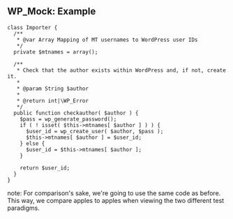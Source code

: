 ##  WP_Mock: Example

<pre><code lang="php">class Importer {
  /**
   * @var Array Mapping of MT usernames to WordPress user IDs
   */
  private $mtnames = array();
                      
  /**
   * Check that the author exists within WordPress and, if not, create it.
   *
   * @param String $author
   *
   * @return int|\WP_Error
   */
  public function checkauthor( $author ) {
    $pass = wp_generate_password();
    if ( ! isset( $this->mtnames[ $author ] ) ) {
      $user_id = wp_create_user( $author, $pass );
      $this->mtnames[ $author ] = $user_id;
    } else {
      $user_id = $this->mtnames[ $author ];
    }
                      
    return $user_id;
  }
}</code></pre>

note:
    For comparison's sake, we're going to use the same code as before. This way, we compare apples to apples when viewing the two different test paradigms.
